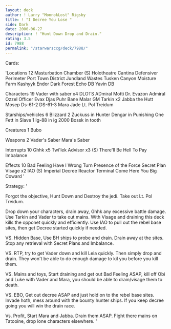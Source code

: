 ```yaml
---
layout: deck
author: ! Larry "MonnokLost" Rigsby
title: ! "I Decree You Lose "
side: Dark
date: 2000-06-27
description: ! "Hunt Down Drop and Drain."
rating: 3.5
id: 7988
permalink: "/starwarsccg/deck/7988/"
---
```

Cards: 

'Locations 12
Masturbation Chamber (S)
Holotheatre
Cantina
Defensiver Perimeter
Port Town District
Jundland Wastes
Tusken Canyon
Moisture Farm
Kashyyk
Endor Dark Forest
Echo DB
Yavin DB

Characters 19
Vader with saber x4
DLOTS
ADmiral Motti
Dr. Evazon
Admiral Ozzel
Officer Evax
Djas Puhr
Bane Malar
GM Tarkin x2
Jabba the Hutt
Mosep
Ds-61-2
DS-61-3
Mara Jade
Lt. Pol Treidum

Starships/vehicles 6
Blizzard 2
Zuckuss in Hunter
Dengar in Punishing One
Fett in Slave 1
Ig-88 in ig 2000
Bossk in tooth

Creatures 1
Bubo

Weapons 2
Vader's Saber
Mara's Saber

Interrupts 10
Ghhk x5
Twi'lek Advisor x3 (S)
There'll Be Hell To Pay
Imbalance

Effects 10
Bad Feeling Have I
Wrong Turn
Presence of the Force
Secret Plan
Visage x2
IAO (S)
Imperial Decree
Reactor Terminal
Come Here You Big Coward
'

Strategy: '

Forgot the objective, Hunt Down and Destroy the jedi. Take out Lt. Pol Treidum.


Drop down your characters, drain away, Ghhk any excessive battle damage. Use Tarkin and Vader to take out mains. With Visage and draining this deck kills the opponet quickly and efficiently. Use IAO to pull out the rebel base sites, then get Decree started quickly if needed.

VS. Hidden Base, Use BH ships to probe and drain. Drain away at the sites. Stop any retrieval with Secret Plans and Imbalance.

VS. RTP, try to get Vader down and kill Leia quickly. Then simply drop and drain. They won't be able to do enough damage to kil you before you kill them.

VS. Mains and toys,  Start draining and get out Bad Feeling ASAP, kill off Obi and Luke with Vader and Mara, you should be able to drain/visage them to death.

VS. EBO, Get out decree ASAP and just hold on to the rebel base sites. Invade hoth, mess around with the bounty hunter ships. If you keep decree going you will win the drain race.

Vs. Profit, Start Mara and Jabba. Drain them ASAP. Fight there mains on Tatooine, drop lone characters elsewhere. '
